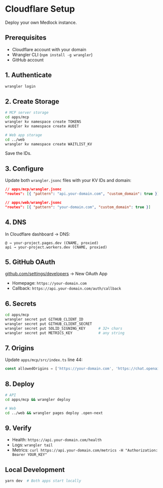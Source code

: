 # Cloudflare Setup

Deploy your own Medlock instance.

## Prerequisites

- Cloudflare account with your domain
- Wrangler CLI (`npm install -g wrangler`)
- GitHub account

## 1. Authenticate

```bash
wrangler login
```

## 2. Create Storage

```bash
# MCP server storage
cd apps/mcp
wrangler kv namespace create TOKENS
wrangler kv namespace create AUDIT

# Web app storage  
cd ../web
wrangler kv namespace create WAITLIST_KV
```

Save the IDs.

## 3. Configure

Update both `wrangler.jsonc` files with your KV IDs and domain:

```json
// apps/mcp/wrangler.jsonc
"routes": [{ "pattern": "api.your-domain.com", "custom_domain": true }]

// apps/web/wrangler.jsonc  
"routes": [{ "pattern": "your-domain.com", "custom_domain": true }]
```

## 4. DNS

In Cloudflare dashboard → DNS:

```
@ → your-project.pages.dev (CNAME, proxied)
api → your-project.workers.dev (CNAME, proxied)
```

## 5. GitHub OAuth

[github.com/settings/developers](https://github.com/settings/developers) → New OAuth App

- Homepage: `https://your-domain.com`
- Callback: `https://api.your-domain.com/auth/callback`

## 6. Secrets

```bash
cd apps/mcp
wrangler secret put GITHUB_CLIENT_ID
wrangler secret put GITHUB_CLIENT_SECRET  
wrangler secret put SOLID_SIGNING_KEY      # 32+ chars
wrangler secret put METRICS_KEY            # any string
```

## 7. Origins

Update `apps/mcp/src/index.ts` line 44:

```typescript
const allowedOrigins = ['https://your-domain.com', 'https://chat.openai.com']
```

## 8. Deploy

```bash
# API
cd apps/mcp && wrangler deploy

# Web
cd ../web && wrangler pages deploy .open-next
```

## 9. Verify

- Health: `https://api.your-domain.com/health`
- Logs: `wrangler tail`
- Metrics: `curl https://api.your-domain.com/metrics -H "Authorization: Bearer YOUR_KEY"`

## Local Development

```bash
yarn dev  # Both apps start locally
```